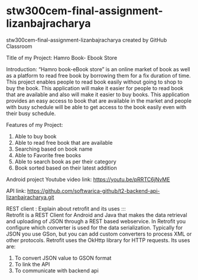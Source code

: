 # stw300cem-final-assignment-lizanbajracharya
stw300cem-final-assignment-lizanbajracharya created by GitHub Classroom


Title of my Project: Hamro Book- Ebook Store

Introduction:
“Hamro book-eBook store” is an online market of book as well as a platform to read free book by borrowing them for a fix duration of time. This project enables people to read book easily without going to shop to buy the book. This application will make it easier for people to read book that are available and also will make it easier to buy books. This application provides an easy access to book that are available in the market and people with busy schedule will be able to get access to the book easily even with their busy schedule.

Features of my Project:
1. Able to buy book
2. Able to read free book that are available
3. Searching based on book name
4. Able to Favorite free books
5. Able to search book as per their category
6. Book sorted based on their latest addition

Android project Youtube video link: https://youtu.be/pRRTC6jNvME

API link: https://github.com/softwarica-github/t2-backend-api-lizanbajracharya.git

REST client : Explain about retrofit and its uses :::                                                                                    
Retrofit is a REST Client for Android and Java that makes the data retrieval and uploading of JSON through a REST based webservice. In Retrofit you configure which converter is used for the data serialization. Typically for JSON you use GSon, but you can add custom converters to process XML or other protocols. Retrofit uses the OkHttp library for HTTP requests.
  Its uses are:
 1. To convert JSON value to GSON format
 2. To link the API 
 3. To communicate with backend api

